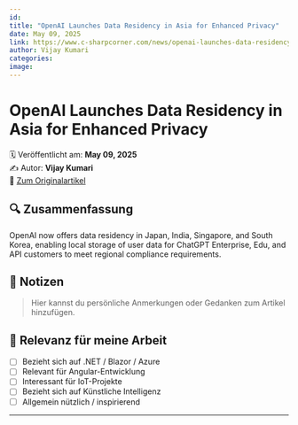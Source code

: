 ```yaml
---
id: 
title: "OpenAI Launches Data Residency in Asia for Enhanced Privacy"
date: May 09, 2025
link: https://www.c-sharpcorner.com/news/openai-launches-data-residency-in-asia-for-enhanced-privacy
author: Vijay Kumari
categories: 
image: 
---
```


# OpenAI Launches Data Residency in Asia for Enhanced Privacy

🗓️ Veröffentlicht am: **May 09, 2025**  
✍️ Autor: **Vijay Kumari**  
🔗 [Zum Originalartikel](https://www.c-sharpcorner.com/news/openai-launches-data-residency-in-asia-for-enhanced-privacy)

## 🔍 Zusammenfassung

OpenAI now offers data residency in Japan, India, Singapore, and South Korea, enabling local storage of user data for ChatGPT Enterprise, Edu, and API customers to meet regional compliance requirements. 

## 📌 Notizen

> Hier kannst du persönliche Anmerkungen oder Gedanken zum Artikel hinzufügen.

## 🧠 Relevanz für meine Arbeit

- [ ] Bezieht sich auf .NET / Blazor / Azure
- [ ] Relevant für Angular-Entwicklung
- [ ] Interessant für IoT-Projekte
- [ ] Bezieht sich auf Künstliche Intelligenz
- [ ] Allgemein nützlich / inspirierend

---
